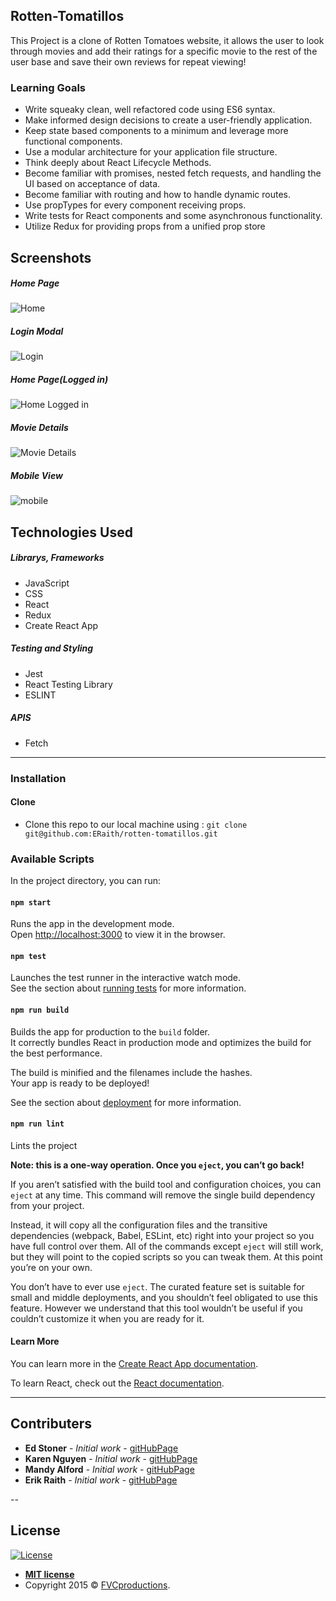 ## Rotten-Tomatillos
This Project is a clone of Rotten Tomatoes website, it allows the user to look through movies and add their ratings for a specific movie to the rest of the user base and save their own reviews for repeat viewing!

### Learning Goals
- Write squeaky clean, well refactored code using ES6 syntax.
- Make informed design decisions to create a user-friendly application.
- Keep state based components to a minimum and leverage more functional components.
- Use a modular architecture for your application file structure.
- Think deeply about React Lifecycle Methods.
- Become familiar with promises, nested fetch requests, and handling the UI based on acceptance of data.
- Become familiar with routing and how to handle dynamic routes.
- Use propTypes for every component receiving props.
- Write tests for React components and some asynchronous functionality.
- Utilize Redux for providing props from a unified prop store

## Screenshots
##### Home Page 
![Home](https://user-images.githubusercontent.com/6379500/79267871-16eb5f00-7e57-11ea-9b65-e49a9d4de1f6.png)
##### Login Modal
![Login](https://user-images.githubusercontent.com/6379500/79268037-5619b000-7e57-11ea-9204-a5563a67dd00.png)
##### Home Page(Logged in)
![Home Logged in](https://user-images.githubusercontent.com/6379500/79268460-0c7d9500-7e58-11ea-8f3b-80574dbbbfb6.png)
##### Movie Details
![Movie Details](https://user-images.githubusercontent.com/6379500/79268559-31720800-7e58-11ea-8a56-7f7036e8ad34.png)
##### Mobile View
![mobile](https://user-images.githubusercontent.com/6379500/79268138-83fef480-7e57-11ea-8beb-4fe0d64e64b7.png)

## Technologies Used

##### Librarys, Frameworks
- JavaScript
- CSS
- React
- Redux
- Create React App

##### Testing and Styling
- Jest
- React Testing Library
- ESLINT

##### APIS
- Fetch

---


### Installation
#### Clone
- Clone this repo to our local machine using :
`git clone git@github.com:ERaith/rotten-tomatillos.git`

### Available Scripts

In the project directory, you can run:

#### `npm start`

Runs the app in the development mode.<br />
Open [http://localhost:3000](http://localhost:3000) to view it in the browser.

#### `npm test`

Launches the test runner in the interactive watch mode.<br />
See the section about [running tests](https://facebook.github.io/create-react-app/docs/running-tests) for more information.

#### `npm run build`

Builds the app for production to the `build` folder.<br />
It correctly bundles React in production mode and optimizes the build for the best performance.

The build is minified and the filenames include the hashes.<br />
Your app is ready to be deployed!

See the section about [deployment](https://facebook.github.io/create-react-app/docs/deployment) for more information.

#### `npm run lint`

Lints the project



**Note: this is a one-way operation. Once you `eject`, you can’t go back!**

If you aren’t satisfied with the build tool and configuration choices, you can `eject` at any time. This command will remove the single build dependency from your project.

Instead, it will copy all the configuration files and the transitive dependencies (webpack, Babel, ESLint, etc) right into your project so you have full control over them. All of the commands except `eject` will still work, but they will point to the copied scripts so you can tweak them. At this point you’re on your own.

You don’t have to ever use `eject`. The curated feature set is suitable for small and middle deployments, and you shouldn’t feel obligated to use this feature. However we understand that this tool wouldn’t be useful if you couldn’t customize it when you are ready for it.

#### Learn More

You can learn more in the [Create React App documentation](https://facebook.github.io/create-react-app/docs/getting-started).

To learn React, check out the [React documentation](https://reactjs.org/).

---

## Contributers 
* **Ed Stoner**  - *Initial work* - [gitHubPage](https://github.com/edlsto)
* **Karen Nguyen**  - *Initial work* - [gitHubPage](https://github.com/KareNguyen94)
* **Mandy Alford**  - *Initial work* - [gitHubPage](https://github.com/MandyAlford)
* **Erik Raith**  - *Initial work* - [gitHubPage](https://github.com/ERaith)

--

## License

[![License](http://img.shields.io/:license-mit-blue.svg?style=flat-square)](http://badges.mit-license.org)

- **[MIT license](http://opensource.org/licenses/mit-license.php)**
- Copyright 2015 © <a href="http://fvcproductions.com" target="_blank">FVCproductions</a>.
